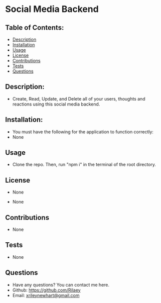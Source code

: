 # Social Media Backend

## Table of Contents:

- [Description](#description)
- [Installation](#installation)
- [Usage](#usage)
- [License](#license)
- [Contributions](#contributions)
- [Tests](#tests)
- [Questions](#questions)

## Description:

- Create, Read, Update, and Delete all of your users, thoughts and reactions using this social media backend.

## Installation:

- You must have the following for the application to function correctly:
- None

## Usage

- Clone the repo. Then, run "npm i" in the terminal of the root directory.

## License

- None

- None

## Contributions

- None

## Tests

- None

## Questions

- Have any questions? You can contact me here.
- Github: https://github.com/Rilaey
- Email: xrileynewhart@gmail.com
